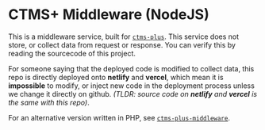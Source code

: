 # CTMS+ Middleware (NodeJS)

This is a middleware service, built for [`ctms-plus`](https://github.com/Belikhun/ctms-plus). This service does not store, or collect data from request or response. You can verify this by reading the sourcecode of this project.

For someone saying that the deployed code is modified to collect data, this repo is directly deployed onto **netlify** and **vercel**, which mean it is **impossible** to modify, or inject new code in the deployment process unless we change it directly on github. *(TLDR: source code on **netlify** and **vercel** is the same with this repo)*.

For an alternative version written in PHP, see [`ctms-plus-middleware`](https://github.com/Belikhun/ctms-plus-middleware).